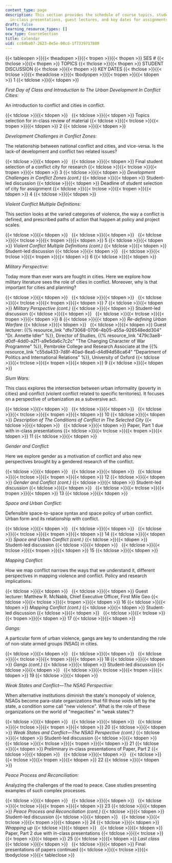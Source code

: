 ```yaml
---
content_type: page
description: This section provides the schedule of course topics, student discussions,
  in-class presentations, guest lectures, and key dates for assignments.
draft: false
learning_resource_types: []
ocw_type: CourseSection
title: Calendar
uid: cc84ba07-2623-0e5e-00cd-1f7339717880
---
```

{{< tableopen >}}{{< theadopen >}}{{< tropen >}}{{< thopen >}}
SES #
{{< thclose >}}{{< thopen >}}
TOPICS
{{< thclose >}}{{< thopen >}}
STUDENT DISCUSSION
{{< thclose >}}{{< thopen >}}
KEY DATES
{{< thclose >}}{{< trclose >}}{{< theadclose >}}{{< tbodyopen >}}{{< tropen >}}{{< tdopen >}}
1
{{< tdclose >}}{{< tdopen >}}

*First Day of Class and Introduction to The Urban Development In Conflict Cities:*

An introduction to conflict and cities in conflict.

{{< tdclose >}}{{< tdopen >}}
 
{{< tdclose >}}{{< tdopen >}}
Topics selection for in-class review of material
{{< tdclose >}}{{< trclose >}}{{< tropen >}}{{< tdopen >}}
2
{{< tdclose >}}{{< tdopen >}}

*Development Challenges in Conflict Zones:*

The relationship between national conflict and cities, and vice-versa. Is the lack-of development and conflict two related issues?

{{< tdclose >}}{{< tdopen >}}
 
{{< tdclose >}}{{< tdopen >}}
Final student selection of a conflict city for research
{{< tdclose >}}{{< trclose >}}{{< tropen >}}{{< tdopen >}}
3
{{< tdclose >}}{{< tdopen >}}
*Development Challenges in Conflict Zones (cont.)*
{{< tdclose >}}{{< tdopen >}}
Student-led discussion
{{< tdclose >}}{{< tdopen >}}
Deadline of student selection of city for assignment
{{< tdclose >}}{{< trclose >}}{{< tropen >}}{{< tdopen >}}
4
{{< tdclose >}}{{< tdopen >}}

*Violent Conflict Multiple Definitions:*

This section looks at the varied categories of violence, the way a conflict is defined, and prescribed paths of action that happen at policy and project scales.

{{< tdclose >}}{{< tdopen >}}
 
{{< tdclose >}}{{< tdopen >}}
 
{{< tdclose >}}{{< trclose >}}{{< tropen >}}{{< tdopen >}}
5
{{< tdclose >}}{{< tdopen >}}
*Violent Conflict Multiple Definitions (cont.)*
{{< tdclose >}}{{< tdopen >}}
Student-led discussion
{{< tdclose >}}{{< tdopen >}}
 
{{< tdclose >}}{{< trclose >}}{{< tropen >}}{{< tdopen >}}
6
{{< tdclose >}}{{< tdopen >}}

*Military Perspective:*

Today more than ever wars are fought in cities. Here we explore how military literature sees the role of cities in conflict. Moreover, why is that important for cities and planning?

{{< tdclose >}}{{< tdopen >}}
 
{{< tdclose >}}{{< tdopen >}}
 
{{< tdclose >}}{{< trclose >}}{{< tropen >}}{{< tdopen >}}
7
{{< tdclose >}}{{< tdopen >}}
*Military Perspective (cont.)*
{{< tdclose >}}{{< tdopen >}}
Student-led discussion
{{< tdclose >}}{{< tdopen >}}
 
{{< tdclose >}}{{< trclose >}}{{< tropen >}}{{< tdopen >}}
8
{{< tdclose >}}{{< tdopen >}}
*Re-defining Urban Warfare*
{{< tdclose >}}{{< tdopen >}}
 
{{< tdclose >}}{{< tdopen >}}
Guest lecturer: {{% resource_link "dfe73068-0706-4b05-a55a-926548edd304" "Dr. Annette Idler" %}}, Director of Studies, {{% resource_link "479c3ae8-d0df-4dd0-a2f1-a9e5da6c7c2c" "The Changing Character of War Programme" %}}, Pembroke College and Research Associate at the {{% resource_link "c55da433-7d8f-40ad-8ea5-d4d94d58ca64" "Department of Politics and International Relations" %}}, University of Oxford
{{< tdclose >}}{{< trclose >}}{{< tropen >}}{{< tdopen >}}
9
{{< tdclose >}}{{< tdopen >}}

*Slum Wars:*

This class explores the intersection between urban informality (poverty in cities) and conflict (violent conflict related to specific territories). It focuses on a perspective of urbanization as a subversive act.

{{< tdclose >}}{{< tdopen >}}
 
{{< tdclose >}}{{< tdopen >}}
 
{{< tdclose >}}{{< trclose >}}{{< tropen >}}{{< tdopen >}}
10
{{< tdclose >}}{{< tdopen >}}
*Description of The Conditions of Conflict in The Selected City*
{{< tdclose >}}{{< tdopen >}}
 
{{< tdclose >}}{{< tdopen >}}
Paper, Part 1 due with in-class presentations
{{< tdclose >}}{{< trclose >}}{{< tropen >}}{{< tdopen >}}
11
{{< tdclose >}}{{< tdopen >}}

*Gender and Conflict:*

Here we explore gender as a motivation of conflict and also new perspectives brought by a gendered research of the conflict.

{{< tdclose >}}{{< tdopen >}}
 
{{< tdclose >}}{{< tdopen >}}
 
{{< tdclose >}}{{< trclose >}}{{< tropen >}}{{< tdopen >}}
12
{{< tdclose >}}{{< tdopen >}}
*Gender and Conflict (cont.)*
{{< tdclose >}}{{< tdopen >}}
Student-led discussion
{{< tdclose >}}{{< tdopen >}}
 
{{< tdclose >}}{{< trclose >}}{{< tropen >}}{{< tdopen >}}
13
{{< tdclose >}}{{< tdopen >}}

*Space and Urban Conflict:*

Defensible space-to-space syntax and space policy of urban conflict. Urban form and its relationship with conflict.

{{< tdclose >}}{{< tdopen >}}
 
{{< tdclose >}}{{< tdopen >}}
 
{{< tdclose >}}{{< trclose >}}{{< tropen >}}{{< tdopen >}}
14
{{< tdclose >}}{{< tdopen >}}
*Space and Urban Conflict (cont.)*
{{< tdclose >}}{{< tdopen >}}
Student-led discussion
{{< tdclose >}}{{< tdopen >}}
 
{{< tdclose >}}{{< trclose >}}{{< tropen >}}{{< tdopen >}}
15
{{< tdclose >}}{{< tdopen >}}

*Mapping Conflict:*

How we map conflict narrows the ways that we understand it, different perspectives in mapping violence and conflict. Policy and research implications.

{{< tdclose >}}{{< tdopen >}}
 
{{< tdclose >}}{{< tdopen >}}
Guest lecturer: Matthew R. McNabb, Chief Executive Officer, First Mile Geo
{{< tdclose >}}{{< trclose >}}{{< tropen >}}{{< tdopen >}}
16
{{< tdclose >}}{{< tdopen >}}
*Mapping Conflict (cont.)*
{{< tdclose >}}{{< tdopen >}}
Student-led discussion
{{< tdclose >}}{{< tdopen >}}
 
{{< tdclose >}}{{< trclose >}}{{< tropen >}}{{< tdopen >}}
17
{{< tdclose >}}{{< tdopen >}}

*Gangs:*

A particular form of urban violence, gangs are key to understanding the role of non-state armed groups (NSAG) in cities.

{{< tdclose >}}{{< tdopen >}}
 
{{< tdclose >}}{{< tdopen >}}
 
{{< tdclose >}}{{< trclose >}}{{< tropen >}}{{< tdopen >}}
18
{{< tdclose >}}{{< tdopen >}}
*Gangs (cont.)*
{{< tdclose >}}{{< tdopen >}}
Student-led discussion
{{< tdclose >}}{{< tdopen >}}
 
{{< tdclose >}}{{< trclose >}}{{< tropen >}}{{< tdopen >}}
19
{{< tdclose >}}{{< tdopen >}}

*Weak States and Conflict*—*The NSAG Perspective:*

When alternative institutions diminish the state's monopoly of violence, NSAGs become para–state organizations that fill those voids left by the state, a condition some call "new violence". What is the role of these organizations on the world of "megacities" in "weak states"?

{{< tdclose >}}{{< tdopen >}}
 
{{< tdclose >}}{{< tdopen >}}
 
{{< tdclose >}}{{< trclose >}}{{< tropen >}}{{< tdopen >}}
20
{{< tdclose >}}{{< tdopen >}}
*Weak States and Conflict—The NSAG Perspective* *(cont.)*
{{< tdclose >}}{{< tdopen >}}
Student-led discussion
{{< tdclose >}}{{< tdopen >}}
 
{{< tdclose >}}{{< trclose >}}{{< tropen >}}{{< tdopen >}}
21
{{< tdclose >}}{{< tdopen >}}
Preliminary in-class presentations of Paper, Part 2
{{< tdclose >}}{{< tdopen >}}
 
{{< tdclose >}}{{< tdopen >}}
 
{{< tdclose >}}{{< trclose >}}{{< tropen >}}{{< tdopen >}}
22
{{< tdclose >}}{{< tdopen >}}

*Peace Process and Reconciliation:*

Analyzing the challenges of the road to peace. Case studies presenting examples of such complex processes.

{{< tdclose >}}{{< tdopen >}}
 
{{< tdclose >}}{{< tdopen >}}
 
{{< tdclose >}}{{< trclose >}}{{< tropen >}}{{< tdopen >}}
23
{{< tdclose >}}{{< tdopen >}}
*Peace Process and Reconciliation* *(cont.)*
{{< tdclose >}}{{< tdopen >}}
Student-led discussion
{{< tdclose >}}{{< tdopen >}}
 
{{< tdclose >}}{{< trclose >}}{{< tropen >}}{{< tdopen >}}
24
{{< tdclose >}}{{< tdopen >}}
*Wrapping up*
{{< tdclose >}}{{< tdopen >}}
 
{{< tdclose >}}{{< tdopen >}}
Paper, Part 2 due with in-class presentations
{{< tdclose >}}{{< trclose >}}{{< tropen >}}{{< tdopen >}}
25
{{< tdclose >}}{{< tdopen >}}
*Last class*
{{< tdclose >}}{{< tdopen >}}
 
{{< tdclose >}}{{< tdopen >}}
Final presentations of papers continued
{{< tdclose >}}{{< trclose >}}{{< tbodyclose >}}{{< tableclose >}}